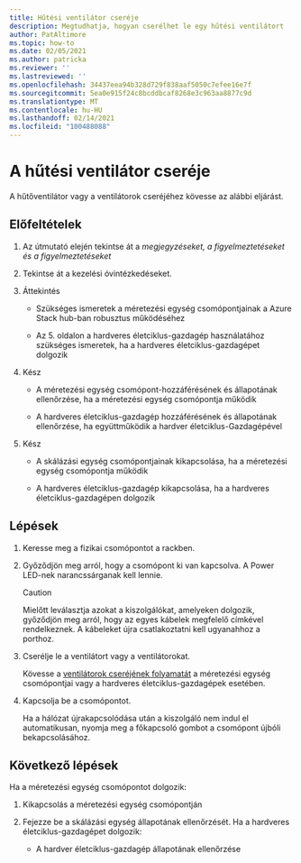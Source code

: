 ```yaml
---
title: Hűtési ventilátor cseréje
description: Megtudhatja, hogyan cserélhet le egy hűtési ventilátort
author: PatAltimore
ms.topic: how-to
ms.date: 02/05/2021
ms.author: patricka
ms.reviewer: ''
ms.lastreviewed: ''
ms.openlocfilehash: 34437eea94b328d729f838aaf5050c7efee16e7f
ms.sourcegitcommit: 5ea0e915f24c8bcddbcaf8268e3c963aa8877c9d
ms.translationtype: MT
ms.contentlocale: hu-HU
ms.lasthandoff: 02/14/2021
ms.locfileid: "100488088"
---
```

# <a name="replacing-a-cooling-fan"></a>A hűtési ventilátor cseréje

A hűtőventilátor vagy a ventilátorok cseréjéhez kövesse az alábbi eljárást.

## <a name="prerequisites"></a>Előfeltételek

1.  Az útmutató elején tekintse át a *megjegyzéseket, a figyelmeztetéseket és a figyelmeztetéseket*

2.  Tekintse át a kezelési óvintézkedéseket.

3.  Áttekintés

    -   Szükséges ismeretek a méretezési egység csomópontjainak a Azure Stack hub-ban robusztus működéséhez

    -   Az 5. oldalon a hardveres életciklus-gazdagép használatához szükséges ismeretek, ha a hardveres életciklus-gazdagépet dolgozik

4.  Kész

    -   A méretezési egység csomópont-hozzáférésének és állapotának ellenőrzése, ha a méretezési egység csomópontja működik

    -   A hardveres életciklus-gazdagép hozzáférésének és állapotának ellenőrzése, ha együttműködik a hardver életciklus-Gazdagépével

5.  Kész

    -   A skálázási egység csomópontjainak kikapcsolása, ha a méretezési egység csomópontja működik

    -   A hardveres életciklus-gazdagép kikapcsolása, ha a hardveres életciklus-gazdagépen dolgozik

## <a name="steps"></a>Lépések

1.  Keresse meg a fizikai csomópontot a rackben.

2.  Győződjön meg arról, hogy a csomópont ki van kapcsolva. A Power LED-nek narancssárganak kell lennie.

    > [!CAUTION]
    > Mielőtt leválasztja azokat a kiszolgálókat, amelyeken dolgozik, győződjön meg arról, hogy az egyes kábelek megfelelő címkével rendelkeznek. A kábeleket újra csatlakoztatni kell ugyanahhoz a porthoz.
    
3.  Cserélje le a ventilátort vagy a ventilátorokat.

    Kövesse a [ventilátorok cseréjének folyamatát](https://www.dell.com/support/manuals/us/en/04/poweredge-r640/per640_ism_pub/dell-emc-poweredge-r640-overview?guid=guid-f39be9ba-158c-45e3-b8b1-f07bb750d6d4) a méretezési egység csomópontjai vagy a hardveres életciklus-gazdagépek esetében.
    
4.  Kapcsolja be a csomópontot.

    Ha a hálózat újrakapcsolódása után a kiszolgáló nem indul el automatikusan, nyomja meg a főkapcsoló gombot a csomópont újbóli bekapcsolásához.
    
## <a name="next-steps"></a>Következő lépések

Ha a méretezési egység csomópontot dolgozik:

1.  Kikapcsolás a méretezési egység csomópontján

2.  Fejezze be a skálázási egység állapotának ellenőrzését. Ha a hardveres életciklus-gazdagépet dolgozik:

    -   A hardver életciklus-gazdagép állapotának ellenőrzése
    
